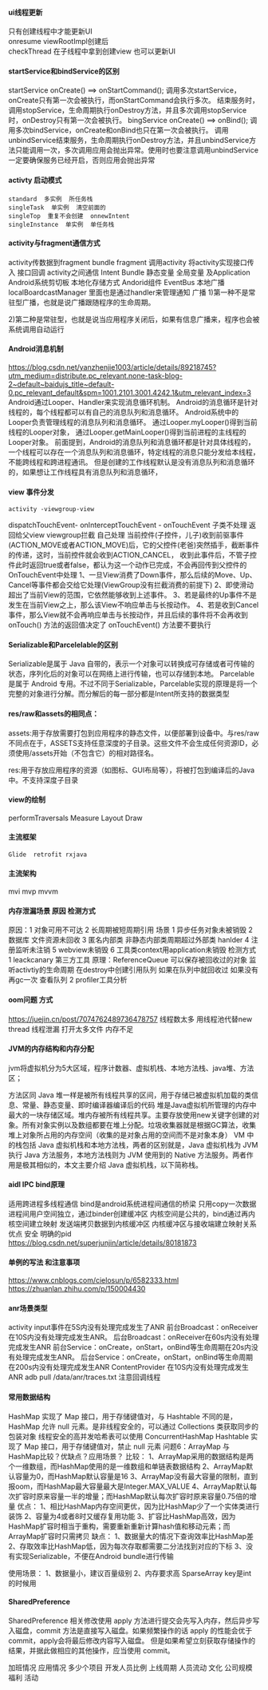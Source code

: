 #### ui线程更新
只有创建线程中才能更新UI <br>
onresume
viewRootImpl创建后
 <br>
checkThread
在子线程中拿到创建view 也可以更新UI
 <br>
#### startService和bindService的区别
startService   onCreate() ==> onStartCommand();
调用多次startService，onCreate只有第一次会被执行，而onStartCommand会执行多次。
结束服务时，调用stopService，生命周期执行onDestroy方法，并且多次调用stopService时，onDestroy只有第一次会被执行。
bingService  onCreate() ==> onBind();
调用多次bindService，onCreate和onBind也只在第一次会被执行。
调用unbindService结束服务，生命周期执行onDestroy方法，并且unbindService方法只能调用一次，多次调用应用会抛出异常。使用时也要注意调用unbindService一定要确保服务已经开启，否则应用会抛出异常

#### activty 启动模式
    standard  多实例  所任务栈
    singleTask  单实例  清空前面的
    singleTop  重复不会创建  onnewIntent
    singleInstance  单实例  单任务栈

####  activity与fragment通信方式
  activity传数据到fragment bundle
  fragment 调用activity 将activity实现接口传入  接口回调
activity之间通信
Intent Bundle
静态变量
全局变量 及Application
Android系统剪切板
本地化存储方式
Andorid组件
EventBus
本地广播 localBoardcastManager 里面也是通过handler来管理通知
广播
1)第一种不是常驻型广播，也就是说广播跟随程序的生命周期。

2)第二种是常驻型，也就是说当应用程序关闭后，如果有信息广播来，程序也会被系统调用自动运行

####  Android消息机制
https://blog.csdn.net/yanzhenjie1003/article/details/89218745?utm_medium=distribute.pc_relevant.none-task-blog-2~default~baidujs_title~default-0.pc_relevant_default&spm=1001.2101.3001.4242.1&utm_relevant_index=3
Android通过Looper、Handler来实现消息循环机制。
Android的消息循环是针对线程的，每个线程都可以有自己的消息队列和消息循环。
Android系统中的Looper负责管理线程的消息队列和消息循环。
通过Looper.myLooper()得到当前线程的Looper对象，
通过Looper.getMainLooper()得到当前进程的主线程的Looper对象。
前面提到，Android的消息队列和消息循环都是针对具体线程的，一个线程可以存在一个消息队列和消息循环，特定线程的消息只能分发给本线程，不能跨线程和跨进程通讯。
但是创建的工作线程默认是没有消息队列和消息循环的，如果想让工作线程具有消息队列和消息循环，

####  view 事件分发
    activity -viewgroup-view
dispatchTouchEvent- onInterceptTouchEvent - onTouchEvent  子类不处理 返回给父view  viewgroup拦截  自己处理
当前控件(子控件，儿子)收到前驱事件(ACTION_MOVE或者ACTION_MOVE)后，它的父控件(老爸)突然插手，截断事件的传递，这时，当前控件就会收到ACTION_CANCEL，
收到此事件后，不管子控件此时返回true或者false，都认为这一个动作已完成，不会再回传到父控件的OnTouchEvent中处理
1、一旦View消费了Down事件，那么后续的Move、Up、Cancel等事件都会交给它处理(ViewGroup没有拦截消费的前提下)
2、即使滑动超出了当前View的范围，它依然能够收到上述事件。
3、若是最终的Up事件不是发生在当前View之上，那么该View不响应单击与长按动作。
4、若是收到Cancel事件，那么View就不会再响应单击与长按动作，并且后续的事件将不会再收到
onTouch() 方法的返回值决定了 onTouchEvent() 方法要不要执行

####  Serializable和Parcelelable的区别
Serializable是属于 Java 自带的，表示一个对象可以转换成可存储或者可传输的状态，序列化后的对象可以在网络上进行传输，也可以存储到本地。
Parcelable 是属于 Android 专用。不过不同于Serializable，Parcelable实现的原理是将一个完整的对象进行分解。而分解后的每一部分都是Intent所支持的数据类型


####  res/raw和assets的相同点：
assets:用于存放需要打包到应用程序的静态文件，以便部署到设备中。与res/raw不同点在于，ASSETS支持任意深度的子目录。这些文件不会生成任何资源ID，必须使用/assets开始（不包含它）的相对路径名。

res:用于存放应用程序的资源（如图标、GUI布局等），将被打包到编译后的Java中。不支持深度子目录

####  view的绘制
performTraversals Measure  Layout  Draw

####  主流框架
    Glide  retrofit rxjava 

####  主流架构
 mvi mvp mvvm 

####  内存泄漏场景 原因 检测方式  
  原因：1 对象可用不可达 2 长周期被短周期引用
  场景 1 异步任务对象未被销毁
       2 数据库 文件资源未回收
       3 匿名内部类 非静态内部类周期超过外部类 hanlder
       4  注册监听未注销
       5 webview未销毁
       6 工具类context用application未销毁
 检测方式 
  1 leackcanary 第三方工具  原理：ReferenceQueue 可以保存被回收过的对象
     监听activtiy的生命周期  在destroy中创建引用队列 如果在队列中就回收过  如果没有 再gc一次 查看队列
  2 profiler工具分析

####  oom问题 方式
https://juejin.cn/post/7074762489736478757
线程数太多   用线程池代替new thread  线程泄漏
打开太多文件
内存不足

#### JVM的内存结构和内存分配
jvm将虚拟机分为5大区域，程序计数器、虚拟机栈、本地方法栈、java堆、方法区；

方法区同 Java 堆一样是被所有线程共享的区间，用于存储已被虚拟机加载的类信息、常量、静态变量、即时编译器编译后的代码 
堆是Java虚拟机所管理的内存中最大的一块存储区域。堆内存被所有线程共享。主要存放使用new关键字创建的对象。所有对象实例以及数组都要在堆上分配。垃圾收集器就是根据GC算法，收集堆上对象所占用的内存空间（收集的是对象占用的空间而不是对象本身）
VM 中的栈包括 Java 虚拟机栈和本地方法栈，两者的区别就是，Java 虚拟机栈为 JVM 执行 Java 方法服务，本地方法栈则为 JVM 使用到的 Native 方法服务。两者作用是极其相似的，本文主要介绍 Java 虚拟机栈，以下简称栈。

####  aidl IPC  bind原理
  适用跨进程多线程通信
  bind是android系统进程间通信的桥梁  只用copy一次数据
  进程间用户空间独立，通过binder创建缓冲区
  内核空间是公共的，bind通过再内核空间建立映射 
  发送端拷贝数据到内核缓冲区  内核缓冲区与接收端建立映射关系 
  优点  安全 明确的pid
  https://blog.csdn.net/superjunjin/article/details/80181873

####  单例的写法 和注意事项
https://www.cnblogs.com/cielosun/p/6582333.html
https://zhuanlan.zhihu.com/p/150004430

####  anr场景类型
activity input事件在5S内没有处理完成发生了ANR
前台Broadcast：onReceiver在10S内没有处理完成发生ANR。
后台Broadcast：onReceiver在60s内没有处理完成发生ANR
前台Service：onCreate，onStart，onBind等生命周期在20s内没有处理完成发生ANR。
后台Service：onCreate，onStart，onBind等生命周期在200s内没有处理完成发生ANR
ContentProvider 在10S内没有处理完成发生ANR
adb pull /data/anr/traces.txt
注意回调线程

#### 常用数据结构

HashMap 实现了 Map 接口，用于存储键值对，与 Hashtable 不同的是，HashMap 允许 null 元素。是非线程安全的，可以通过 Collections 类获取同步的包装对象
线程安全的高并发哈希表可以使用 ConcurrentHashMap
Hashtable 实现了 Map 接口，用于存储键值对，禁止 null 元素
问题6：ArrayMap 与 HashMap比较？优缺点？应用场景？
比较：
1、ArrayMap采用的数据结构是两个一维数组，而HashMap使用的是一维数组和单链表数据结构
2、ArrayMap默认容量为0，而HashMap默认容量是16
3、ArrayMap没有最大容量的限制，直到报oom，而HashMap最大容量最大是Integer.MAX_VALUE
4、ArrayMap默认每次扩容时原来容量一半的增量；而HashMap默认每次扩容时原来容量0.75倍的增量
优点：
1、相比HashMap内存空间更优，因为比HashMap少了一个实体类进行装饰
2、容量为4或者8时又缓存复用功能
3、扩容比HashMap高效，因为HashMap扩容时相当于重构，需要重新重新计算hash值和移动元素；而ArrayMap扩容时只需拷贝
缺点：
1、数据量大的情况下查询效率比HashMap差
2、存取效率比HashMap低，因为每次存取都需要二分法找到对应的下标
3、没有实现Serializable，不便在Android bundle进行传输

使用场景：
1、数据量小，建议百量级别
2、内存要求高
SparseArray key是int 的时候用

####   SharedPreference
SharedPreference 相关修改使用 apply 方法进行提交会先写入内存，然后异步写入磁盘，commit
方法是直接写入磁盘。如果频繁操作的话 apply 的性能会优于 commit，apply会将最后修改内容写入磁盘。
但是如果希望立刻获取存储操作的结果，并据此做相应的其他操作，应当使用 commit。
 
加班情况 
应用情况  多少个项目
开发人员比例 
上线周期
人员流动 文化
公司规模  福利 活动

